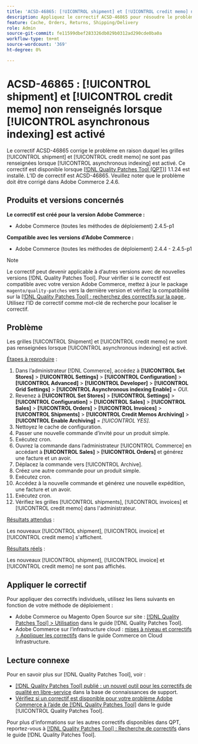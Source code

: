 ```yaml
---
title: 'ACSD-46865: [!UICONTROL shipment] et [!UICONTROL credit memo] non renseignés lorsque [!UICONTROL asynchronous indexing] est activé'
description: Appliquez le correctif ACSD-46865 pour résoudre le problème Adobe Commerce où les grilles [!UICONTROL shipment] et [!UICONTROL credit memo] ne sont pas renseignées lorsque [!UICONTROL asynchronous indexing] est activé.
feature: Cache, Orders, Returns, Shipping/Delivery
role: Admin
source-git-commit: fe11599dbef283326db029b0312ad290cde0ba0a
workflow-type: tm+mt
source-wordcount: '369'
ht-degree: 0%

---
```


# ACSD-46865 : [!UICONTROL shipment] et [!UICONTROL credit memo] non renseignés lorsque [!UICONTROL asynchronous indexing] est activé

Le correctif ACSD-46865 corrige le problème en raison duquel les grilles [!UICONTROL shipment] et [!UICONTROL credit memo] ne sont pas renseignées lorsque [!UICONTROL asynchronous indexing] est activé. Ce correctif est disponible lorsque [[!DNL Quality Patches Tool (QPT)]](https://experienceleague.adobe.com/fr/docs/commerce-knowledge-base/kb/announcements/commerce-announcements/magento-quality-patches-released-new-tool-to-self-serve-quality-patches) 1.1.24 est installé. L’ID de correctif est ACSD-46865. Veuillez noter que le problème doit être corrigé dans Adobe Commerce 2.4.6.

## Produits et versions concernés

**Le correctif est créé pour la version Adobe Commerce :**

* Adobe Commerce (toutes les méthodes de déploiement) 2.4.5-p1

**Compatible avec les versions d’Adobe Commerce :**

* Adobe Commerce (toutes les méthodes de déploiement) 2.4.4 - 2.4.5-p1

>[!NOTE]
>
>Le correctif peut devenir applicable à d’autres versions avec de nouvelles versions [!DNL Quality Patches Tool]. Pour vérifier si le correctif est compatible avec votre version Adobe Commerce, mettez à jour le package `magento/quality-patches` vers la dernière version et vérifiez la compatibilité sur la [[!DNL Quality Patches Tool] : recherchez des correctifs sur la page ](https://experienceleague.adobe.com/tools/commerce-quality-patches/index.html?lang=fr). Utilisez l’ID de correctif comme mot-clé de recherche pour localiser le correctif.

## Problème

Les grilles [!UICONTROL Shipment] et [!UICONTROL credit memo] ne sont pas renseignées lorsque [!UICONTROL asynchronous indexing] est activé.

<u>Étapes à reproduire</u> :

1. Dans l’administrateur [!DNL Commerce], accédez à **[!UICONTROL Set Stores]** > **[!UICONTROL Settings]** > **[!UICONTROL Configuration]** > **[!UICONTROL Advanced]** > **[!UICONTROL Developer]** > **[!UICONTROL Grid Settings]** > **[!UICONTROL Asynchronous indexing Enable]** = *OUI*.
2. Revenez à **[!UICONTROL Set Stores]** > **[!UICONTROL Settings]** > **[!UICONTROL Configuration]** > **[!UICONTROL Sales]** > **[!UICONTROL Sales]** > **[!UICONTROL Orders]** > **[!UICONTROL Invoices]** > **[!UICONTROL Shipments]** > **[!UICONTROL Credit Memos Archiving]** > **[!UICONTROL Enable Archiving]** = *[!UICONTROL YES]*.
3. Nettoyez le cache de configuration.
4. Passer une nouvelle commande d’invité pour un produit simple.
5. Exécutez cron.
6. Ouvrez la commande dans l’administrateur [!UICONTROL Commerce] en accédant à **[!UICONTROL Sales]** > **[!UICONTROL Orders]** et générez une facture et un avoir.
7. Déplacez la commande vers [!UICONTROL Archive].
8. Créez une autre commande pour un produit simple.
9. Exécutez cron.
10. Accédez à la nouvelle commande et générez une nouvelle expédition, une facture et un avoir.
11. Exécutez cron.
12. Vérifiez les grilles [!UICONTROL shipments], [!UICONTROL invoices] et [!UICONTROL credit memo] dans l&#39;administrateur.

<u>Résultats attendus</u> :

Les nouveaux [!UICONTROL shipment], [!UICONTROL invoice] et [!UICONTROL credit memo] s&#39;affichent.

<u>Résultats réels</u> :

Les nouveaux [!UICONTROL shipment], [!UICONTROL invoice] et [!UICONTROL credit memo] ne sont pas affichés.

## Appliquer le correctif

Pour appliquer des correctifs individuels, utilisez les liens suivants en fonction de votre méthode de déploiement :

* Adobe Commerce ou Magento Open Source sur site : [[!DNL Quality Patches Tool] > Utilisation](/help/tools/quality-patches-tool/usage.md) dans le guide [!DNL Quality Patches Tool].
* Adobe Commerce sur l’infrastructure cloud : [mises à niveau et correctifs > Appliquer les correctifs](https://experienceleague.adobe.com/docs/commerce-cloud-service/user-guide/develop/upgrade/apply-patches.html?lang=fr) dans le guide Commerce on Cloud Infrastructure.

## Lecture connexe

Pour en savoir plus sur [!DNL Quality Patches Tool], voir :

* [[!DNL Quality Patches Tool] publié : un nouvel outil pour les correctifs de qualité en libre-service](https://experienceleague.adobe.com/fr/docs/commerce-knowledge-base/kb/announcements/commerce-announcements/magento-quality-patches-released-new-tool-to-self-serve-quality-patches) dans la base de connaissances de support.
* [Vérifiez si un correctif est disponible pour votre problème Adobe Commerce à l’aide de  [!DNL Quality Patches Tool]](/help/tools/quality-patches-tool/patches-available-in-qpt/check-patch-for-magento-issue-with-magento-quality-patches.md) dans le guide [!UICONTROL Quality Patches Tool].


Pour plus d&#39;informations sur les autres correctifs disponibles dans QPT, reportez-vous à [[!DNL Quality Patches Tool] : Recherche de correctifs](https://experienceleague.adobe.com/tools/commerce-quality-patches/index.html?lang=fr) dans le guide [!DNL Quality Patches Tool].
